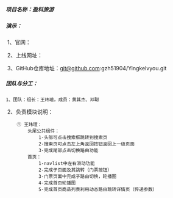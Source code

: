##### 项目名称：盈科旅游

##### 演示：

​	1、官网：

​	2、上线网址： 

​	3、GitHub仓库地址：git@github.com:gzh51904/Yingkelvyou.git

##### 团队与分工：

	1、团队：组长：王玮瑄，成员：黄其杰、邓聪

​	2、负责模块说明：

        ① 王玮瑄：
            头尾公共组件：
                1-头部可点击搜索框跳转到搜索页
                2-搜索页可点击左上角返回按钮返回上一级页面
                3-完成尾部点击切换路由功能
            首页：
                1-navlist中左右滑动功能
                2-完成子页面及其跳转（门票按钮）
                3-门票页面中完成子路由切换，轮播图
                4-完成首页轮播图
                5-完成首页商品列表利用动态路由跳转详情页（传递参数）
                